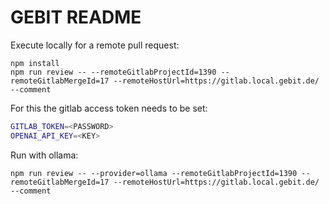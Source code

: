 # GEBIT README

Execute locally for a remote pull request:

```
npm install
npm run review -- --remoteGitlabProjectId=1390 --remoteGitlabMergeId=17 --remoteHostUrl=https://gitlab.local.gebit.de/ --comment
```

For this the gitlab access token needs to be set:
```bash
GITLAB_TOKEN=<PASSWORD>
OPENAI_API_KEY=<KEY>
```

Run with ollama:
```
npm run review -- --provider=ollama --remoteGitlabProjectId=1390 --remoteGitlabMergeId=17 --remoteHostUrl=https://gitlab.local.gebit.de/ --comment
```